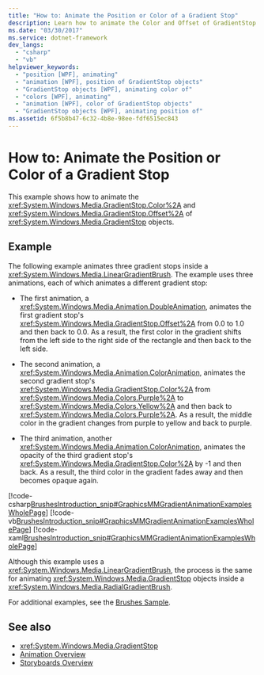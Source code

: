 ```yaml
---
title: "How to: Animate the Position or Color of a Gradient Stop"
description: Learn how to animate the Color and Offset of GradientStop objects when painting an area with a linear gradient.
ms.date: "03/30/2017"
ms.service: dotnet-framework
dev_langs:
  - "csharp"
  - "vb"
helpviewer_keywords:
  - "position [WPF], animating"
  - "animation [WPF], position of GradientStop objects"
  - "GradientStop objects [WPF], animating color of"
  - "colors [WPF], animating"
  - "animation [WPF], color of GradientStop objects"
  - "GradientStop objects [WPF], animating position of"
ms.assetid: 6f5b8b47-6c32-4b8e-98ee-fdf6515ec843
---
```

# How to: Animate the Position or Color of a Gradient Stop

This example shows how to animate the <xref:System.Windows.Media.GradientStop.Color%2A> and <xref:System.Windows.Media.GradientStop.Offset%2A> of <xref:System.Windows.Media.GradientStop> objects.

## Example

The following example animates three gradient stops inside a <xref:System.Windows.Media.LinearGradientBrush>. The example uses three animations, each of which animates a different gradient stop:

- The first animation, a <xref:System.Windows.Media.Animation.DoubleAnimation>, animates the first gradient stop's <xref:System.Windows.Media.GradientStop.Offset%2A> from 0.0 to 1.0 and then back to 0.0. As a result, the first color in the gradient shifts from the left side to the right side of the rectangle and then back to the left side.

- The second animation, a <xref:System.Windows.Media.Animation.ColorAnimation>, animates the second gradient stop's <xref:System.Windows.Media.GradientStop.Color%2A> from <xref:System.Windows.Media.Colors.Purple%2A> to <xref:System.Windows.Media.Colors.Yellow%2A> and then back to <xref:System.Windows.Media.Colors.Purple%2A>. As a result, the middle color in the gradient changes from purple to yellow and back to purple.

- The third animation, another <xref:System.Windows.Media.Animation.ColorAnimation>, animates the opacity of the third gradient stop's <xref:System.Windows.Media.GradientStop.Color%2A> by -1 and then back. As a result, the third color in the gradient fades away and then becomes opaque again.

[!code-csharp[BrushesIntroduction_snip#GraphicsMMGradientAnimationExamplesWholePage](~/samples/snippets/csharp/VS_Snippets_Wpf/BrushesIntroduction_snip/CSharp/GradientStopAnimationExample.cs#graphicsmmgradientanimationexampleswholepage)]
[!code-vb[BrushesIntroduction_snip#GraphicsMMGradientAnimationExamplesWholePage](~/samples/snippets/visualbasic/VS_Snippets_Wpf/BrushesIntroduction_snip/visualbasic/gradientstopanimationexample.vb#graphicsmmgradientanimationexampleswholepage)]
[!code-xaml[BrushesIntroduction_snip#GraphicsMMGradientAnimationExamplesWholePage](~/samples/snippets/xaml/VS_Snippets_Wpf/BrushesIntroduction_snip/XAML/GradientStopAnimationExample.xaml#graphicsmmgradientanimationexampleswholepage)]

Although this example uses a <xref:System.Windows.Media.LinearGradientBrush>, the process is the same for animating <xref:System.Windows.Media.GradientStop> objects inside a <xref:System.Windows.Media.RadialGradientBrush>.

For additional examples, see the [Brushes Sample](https://github.com/Microsoft/WPF-Samples/tree/master/Graphics/Brushes).

## See also

- <xref:System.Windows.Media.GradientStop>
- [Animation Overview](animation-overview.md)
- [Storyboards Overview](storyboards-overview.md)
